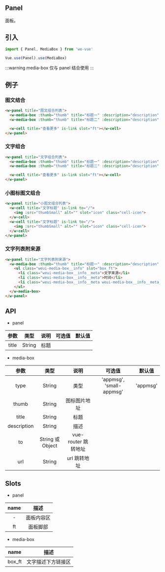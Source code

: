Panel
---
面板。

## 引入

```js
import { Panel, MediaBox } from 'we-vue'

Vue.use(Panel).use(MediaBox)
```

:::warning
media-box 仅与 panel 结合使用
:::

## 例子

### 图文结合

```html
<w-panel title="图文组合列表">
  <w-media-box :thumb="thumb" title="标题一" :description="description" to="/"></w-media-box>
  <w-media-box :thumb="thumb" title="标题二" :description="description" to="/"></w-media-box>

  <w-cell title="查看更多" is-link slot="ft"></w-cell>
</w-panel>
```

### 文字组合

```html
<w-panel title="文字组合列表">
  <w-media-box :thumb="thumb" title="标题一" :description="description" to="/" type="text"></w-media-box>
  <w-media-box :thumb="thumb" title="标题二" :description="description" to="/" type="text"></w-media-box>

  <w-cell title="查看更多" is-link slot="ft"></w-cell>
</w-panel>
```

### 小图标图文组合

``` html
<w-panel title="小图文组合列表">
  <w-cell title="文字标题" is-link to="/">
    <img :src="thumbSmall" alt="" slot="icon" class="cell-icon">
  </w-cell>
  <w-cell title="文字标题" is-link to="/">
    <img :src="thumbSmall" alt="" slot="icon" class="cell-icon">
  </w-cell>
</w-panel>
```

### 文字列表附来源

```html
<w-panel title="文字列表附来源">
  <w-media-box :thumb="thumb" title="标题一" :description="description" to="/" type="text">
    <ul class="weui-media-box__info" slot="box_ft">
      <li class="weui-media-box__info__meta">文字来源</li>
      <li class="weui-media-box__info__meta">时间</li>
      <li class="weui-media-box__info__meta weui-media-box__info__meta_extra">其它信息</li>
    </ul>
  </w-media-box>
</w-panel>
```

## API

- panel

|   参数   |   类型    |   说明   | 可选值  |  默认值  |
| :----: | :-----: | :----: | :--: | :---: |
| title  | String  |  标题   |      |        |

- media-box

|   参数   |   类型    |   说明   | 可选值  |  默认值  |
| :----: | :-----: | :----: | :--: | :---: |
| type  | String  |  类型   |  'appmsg', 'small-appmsg'    |   'appmsg'     |
| thumb  | String  |  图标图片地址   |      |        |
| title  | String  |  标题   |      |        |
| description  | String  |  描述   |      |        |
| to  | String 或 Object  |  vue-router 跳转地址   |      |        |
| url  | String  |  url 跳转地址   |      |        |

## Slots

- panel

|   name   |   描述    |
| :----: | :-----: |
| -  | 面板内容区  |
| ft  | 面板脚部  |

- media-box

|   name   |   描述    |
| :----: | :-----: |
| box_ft  | 文字描述下方链接区  |
